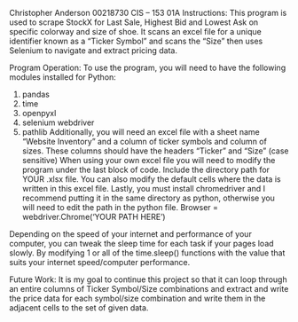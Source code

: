 Christopher Anderson 
00218730
CIS – 153 01A
Instructions:
This program is used to scrape StockX for Last Sale, Highest Bid and Lowest Ask on specific colorway and size of shoe. It scans an excel file for a unique identifier known as a “Ticker Symbol” and scans the “Size” then uses Selenium to navigate and extract pricing data. 

Program Operation: 
	To use the program, you will need to have the following modules installed for Python: 
1.	pandas
2.	time
3.	openpyxl
4.	selenium webdriver
5.	pathlib
Additionally, you will need an excel file with a sheet name “Website Inventory” and  a column of ticker symbols and column of sizes. These columns should have the headers “Ticker” and “Size” (case sensitive)
When using your own excel file you will need to modify the program under the last block of code. Include the directory path for YOUR .xlsx file. You can also modify the default cells where the data is written in this excel file. 
Lastly, you must install chromedriver and I recommend putting it in the same directory as python, otherwise you will need to edit the path in the python file. Browser = webdriver.Chrome(‘YOUR PATH HERE’) 

Depending on the speed of your internet and performance of your computer, you can tweak the sleep time for each task if your pages load slowly. By modifying 1 or all of the time.sleep() functions with the value that suits your internet speed/computer performance. 

Future Work: 
It is my goal to continue this project so that it can loop through an entire columns of Ticker Symbol/Size combinations and extract and write the price data for each symbol/size combination and write them in the adjacent cells to the set of given data.  
